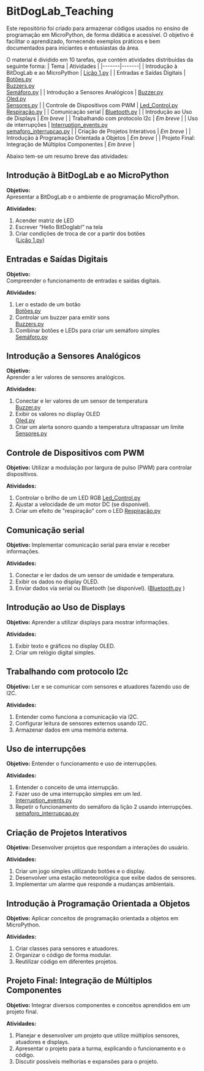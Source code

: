 # BitDogLab_Teaching

Este repositório foi criado para armazenar códigos usados no ensino de programação em MicroPython, de forma didática e acessível. O objetivo é facilitar o aprendizado, fornecendo exemplos práticos e bem documentados para iniciantes e entusiastas da área.

O material é dividido em 10 tarefas, que contém atividades distribuidas da seguinte forma:
| Tema | Atividades |
|-------|-------|
| Introdução à BitDogLab e ao MicroPython | [Lição 1.py](https://github.com/JoaoRemondi/BitDogLab_Teaching/blob/main/C%C3%B3digos/Li%C3%A7%C3%A3o%201/Li%C3%A7%C3%A3o%201.py) |
| Entradas e Saídas Digitais | [Botões.py](https://github.com/JoaoRemondi/BitDogLab_Teaching/blob/main/C%C3%B3digos/Li%C3%A7%C3%A3o%202/Bot%C3%B5es.py) <br> [Buzzers.py](https://github.com/JoaoRemondi/BitDogLab_Teaching/blob/main/C%C3%B3digos/Li%C3%A7%C3%A3o%202/Buzzers.py) <br> [Semáforo.py](https://github.com/JoaoRemondi/BitDogLab_Teaching/blob/main/C%C3%B3digos/Li%C3%A7%C3%A3o%202/Sem%C3%A1foro.py) |
| Introdução a Sensores Analógicos | [Buzzer.py](https://github.com/JoaoRemondi/BitDogLab_Teaching/blob/main/C%C3%B3digos/Li%C3%A7%C3%A3o%203/Buzzer.py) <br> [Oled.py](https://github.com/JoaoRemondi/BitDogLab_Teaching/blob/main/C%C3%B3digos/Li%C3%A7%C3%A3o%203/Oled.py) <br> [Sensores.py](https://github.com/JoaoRemondi/BitDogLab_Teaching/blob/main/C%C3%B3digos/Li%C3%A7%C3%A3o%203/Sensores.py) |
| Controle de Dispositivos com PWM | [Led_Control.py](https://github.com/JoaoRemondi/BitDogLab_Teaching/blob/main/C%C3%B3digos/Li%C3%A7%C3%A3o%204/Led_Control.py) <br> [Respiração.py](https://github.com/JoaoRemondi/BitDogLab_Teaching/blob/main/C%C3%B3digos/Li%C3%A7%C3%A3o%204/Respira%C3%A7%C3%A3o.py) |
| Comunicação serial | [Bluetooth.py](https://github.com/JoaoRemondi/BitDogLab_Teaching/blob/main/C%C3%B3digos/Li%C3%A7%C3%A3o%205/Bluetooth.py) |
| Introdução ao Uso de Displays | _Em breve_ |
| Trabalhando com protocolo I2c | _Em breve_ |
| Uso de interrupções | [Interruption_events.py](https://github.com/JoaoRemondi/BitDogLab_Teaching/blob/main/C%C3%B3digos/Li%C3%A7%C3%A3o%208/Interruption_events.py) <br> [semaforo_interrupcao.py](https://github.com/JoaoRemondi/BitDogLab_Teaching/blob/main/C%C3%B3digos/Li%C3%A7%C3%A3o%208/semaforo_interrupcao.py) |
| Criação de Projetos Interativos | _Em breve_ |
| Introdução à Programação Orientada a Objetos | _Em breve_ |
| Projeto Final: Integração de Múltiplos Componentes | _Em breve_ |


Abaixo tem-se um resumo breve das atividades:


## **Introdução à BitDogLab e ao MicroPython**

**Objetivo:**  
Apresentar a BitDogLab e o ambiente de programação MicroPython.

**Atividades:**  
1. Acender matriz de LED  
2. Escrever “Hello BitDoglab!” na tela  
3. Criar condições de troca de cor a partir dos botões  
   ([Lição 1.py](https://github.com/JoaoRemondi/BitDogLab_Teaching/blob/main/C%C3%B3digos/Li%C3%A7%C3%A3o%201/Li%C3%A7%C3%A3o%201.py))
   
## **Entradas e Saídas Digitais**

**Objetivo:**  
Compreender o funcionamento de entradas e saídas digitais.

**Atividades:**  
1. Ler o estado de um botão  
   [Botões.py](https://github.com/JoaoRemondi/BitDogLab_Teaching/blob/main/C%C3%B3digos/Li%C3%A7%C3%A3o%202/Bot%C3%B5es.py)  
2. Controlar um buzzer para emitir sons  
   [Buzzers.py](https://github.com/JoaoRemondi/BitDogLab_Teaching/blob/main/C%C3%B3digos/Li%C3%A7%C3%A3o%202/Buzzers.py)  
3. Combinar botões e LEDs para criar um semáforo simples  
   [Semáforo.py](https://github.com/JoaoRemondi/BitDogLab_Teaching/blob/main/C%C3%B3digos/Li%C3%A7%C3%A3o%202/Sem%C3%A1foro.py)

## **Introdução a Sensores Analógicos**

**Objetivo:**  
Aprender a ler valores de sensores analógicos.

**Atividades:**  
1. Conectar e ler valores de um sensor de temperatura  
   [Buzzer.py](https://github.com/JoaoRemondi/BitDogLab_Teaching/blob/main/C%C3%B3digos/Li%C3%A7%C3%A3o%203/Buzzer.py)  
2. Exibir os valores no display OLED  
   [Oled.py](https://github.com/JoaoRemondi/BitDogLab_Teaching/blob/main/C%C3%B3digos/Li%C3%A7%C3%A3o%203/Oled.py)  
3. Criar um alerta sonoro quando a temperatura ultrapassar um limite  
   [Sensores.py](https://github.com/JoaoRemondi/BitDogLab_Teaching/blob/main/C%C3%B3digos/Li%C3%A7%C3%A3o%203/Sensores.py)

## **Controle de Dispositivos com PWM**

**Objetivo:**
Utilizar a modulação por largura de pulso (PWM) para controlar dispositivos.

**Atividades:**
1. Controlar o brilho de um LED RGB
   [Led_Control.py](https://github.com/JoaoRemondi/BitDogLab_Teaching/blob/main/C%C3%B3digos/Li%C3%A7%C3%A3o%204/Led_Control.py)
2. Ajustar a velocidade de um motor DC (se disponível).
3. Criar um efeito de "respiração" com o LED
   [Respiração.py](https://github.com/JoaoRemondi/BitDogLab_Teaching/blob/main/C%C3%B3digos/Li%C3%A7%C3%A3o%204/Respira%C3%A7%C3%A3o.py)

## **Comunicação serial**

**Objetivo:**
Implementar comunicação serial para enviar e receber informações.

**Atividades:**
1. Conectar e ler dados de um sensor de umidade e temperatura.
2. Exibir os dados no display OLED.
3. Enviar dados via serial ou Bluetooth (se disponível).
   ([Bluetooth.py](https://github.com/JoaoRemondi/BitDogLab_Teaching/blob/main/C%C3%B3digos/Li%C3%A7%C3%A3o%205/Bluetooth.py) )

## **Introdução ao Uso de Displays**

**Objetivo:**
Aprender a utilizar displays para mostrar informações.

**Atividades:**
1. Exibir texto e gráficos no display OLED.
2. Criar um relógio digital simples.

## **Trabalhando com protocolo I2c**

**Objetivo:**
Ler e se comunicar com sensores e atuadores fazendo uso de I2C.

**Atividades:**
1. Entender como funciona a comunicação via I2C.
2. Configurar leitura de sensores externos usando I2C.
3. Armazenar dados em uma memória externa.

## **Uso de interrupções**

**Objetivo:**
Entender o funcionamento e uso de interrupções.

**Atividades:**
1. Entender o conceito de uma interrupção.
2. Fazer uso de uma interrupção simples em um led.
   [Interruption_events.py](https://github.com/JoaoRemondi/BitDogLab_Teaching/blob/main/C%C3%B3digos/Li%C3%A7%C3%A3o%208/Interruption_events.py)
4. Repetir o funcionamento do semáforo da lição 2 usando interrupções.
   [semaforo_interrupcao.py](https://github.com/JoaoRemondi/BitDogLab_Teaching/blob/main/C%C3%B3digos/Li%C3%A7%C3%A3o%208/semaforo_interrupcao.py)

## **Criação de Projetos Interativos**

**Objetivo:**
Desenvolver projetos que respondam a interações do usuário.

**Atividades:**
1. Criar um jogo simples utilizando botões e o display.
2. Desenvolver uma estação meteorológica que exibe dados de sensores.
3. Implementar um alarme que responde a mudanças ambientais.

## **Introdução à Programação Orientada a Objetos**

**Objetivo:**
Aplicar conceitos de programação orientada a objetos em MicroPython.

**Atividades:**
1. Criar classes para sensores e atuadores.
2. Organizar o código de forma modular.
3. Reutilizar código em diferentes projetos.

## **Projeto Final: Integração de Múltiplos Componentes**

**Objetivo:**
Integrar diversos componentes e conceitos aprendidos em um projeto final.

**Atividades:**
1. Planejar e desenvolver um projeto que utilize múltiplos sensores, atuadores e displays.
2. Apresentar o projeto para a turma, explicando o funcionamento e o código.
3. Discutir possíveis melhorias e expansões para o projeto.

